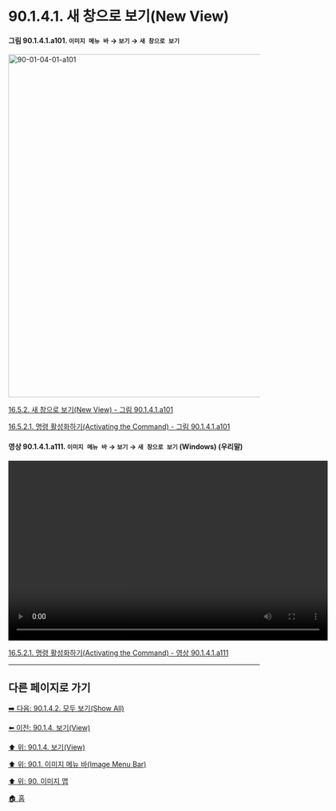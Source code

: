 # 90.1.4.1. 새 창으로 보기(New View)

<a id="90-01-04-01-a101"></a>

#### 그림 90.1.4.1.a101. `이미지 메뉴 바` → `보기` → `새 창으로 보기`
<img width="940" height="687" alt="90-01-04-01-a101" src="https://github.com/user-attachments/assets/81ca5d2a-74f5-4f9e-8099-a2f251044c59" />

[16.5.2. 새 창으로 보기(New View) - 그림 90.1.4.1.a101](./16-05-02-new-view.md#90-01-04-01-a101)

[16.5.2.1. 명령 활성화하기(Activating the Command) - 그림 90.1.4.1.a101](./16-05-02-01-activating_the_command.md#90-01-04-01-a101)

<a id="90-01-04-01-a111"></a>

#### 영상 90.1.4.1.a111. `이미지 메뉴 바` → `보기` → `새 창으로 보기` (Windows) (우리말)
<video controls="controls" width="640" height="360" src="https://github.com/user-attachments/assets/6761e013-1a15-4108-9fd7-92ecf1a74727"></video>

[16.5.2.1. 명령 활성화하기(Activating the Command) - 영상 90.1.4.1.a111](./16-05-02-01-activating_the_command.md#90-01-04-01-a111)

***

## 다른 페이지로 가기

[➡️ 다음: 90.1.4.2. 모두 보기(Show All)](./90-01-04-02-show_all.md)

[⬅️ 이전: 90.1.4. 보기(View)](./90-01-04-00-view.md)

[⬆️ 위: 90.1.4. 보기(View)](./90-01-04-00-view.md)

[⬆️ 위: 90.1. 이미지 메뉴 바(Image Menu Bar)](./90-01-00-image-menu-bar.md)

[⬆️ 위: 90. 이미지 맵](./90-00-image-map.md)

[🏠 홈](./00-home.md)
